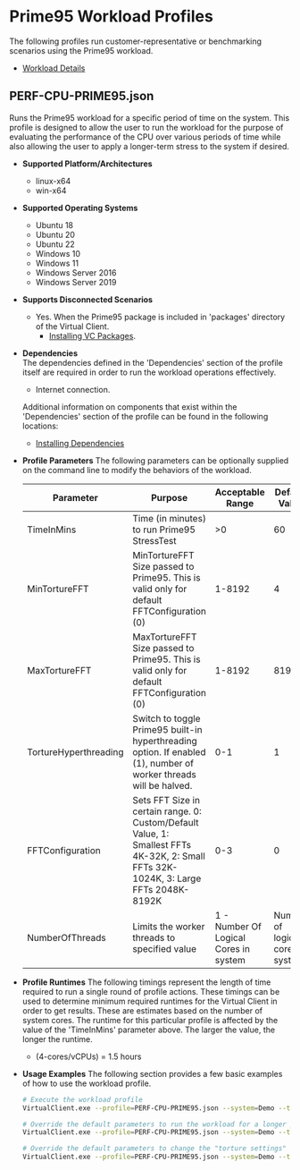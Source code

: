 ﻿# Prime95 Workload Profiles
The following profiles run customer-representative or benchmarking scenarios using the
 Prime95 workload.

* [Workload Details](./prime95.md)

## PERF-CPU-PRIME95.json
Runs the Prime95 workload for a specific period of time on the system. This profile is designed to allow the user to run the workload for the purpose of evaluating
the performance of the CPU over various periods of time while also allowing the user to apply a longer-term stress to the system if desired.

* **Supported Platform/Architectures**
  * linux-x64
  * win-x64

* **Supported Operating Systems**
  * Ubuntu 18
  * Ubuntu 20
  * Ubuntu 22
  * Windows 10
  * Windows 11
  * Windows Server 2016
  * Windows Server 2019

* **Supports Disconnected Scenarios**  
  * Yes. When the Prime95 package is included in 'packages' directory of the Virtual Client.
    * [Installing VC Packages](../../dependencies/0001-install-vc-packages.md).

* **Dependencies**  
  The dependencies defined in the 'Dependencies' section of the profile itself are required in order to run the workload operations effectively.
  * Internet connection.

  Additional information on components that exist within the 'Dependencies' section of the profile can be found in the following locations:
  * [Installing Dependencies](https://microsoft.github.io/VirtualClient/docs/category/dependencies/)

* **Profile Parameters**
  The following parameters can be optionally supplied on the command line to modify the behaviors of the workload.

  | Parameter | Purpose | Acceptable Range | Default Value |
  |-----------|---------|------------------|---------------|
  | TimeInMins | Time (in minutes) to run Prime95 StressTest | >0 | 60 |
  | MinTortureFFT | MinTortureFFT Size passed to Prime95. This is valid only for default FFTConfiguration (0) | 1-8192 | 4 |
  | MaxTortureFFT | MaxTortureFFT Size passed to Prime95. This is valid only for default FFTConfiguration (0) | 1-8192 | 8192 |
  | TortureHyperthreading | Switch to toggle Prime95 built-in hyperthreading option. If enabled (1), number of worker threads will be halved. | 0-1 | 1 |
  | FFTConfiguration | Sets FFT Size in certain range. 0: Custom/Default Value, 1: Smallest FFTs 4K-32K, 2: Small FFTs 32K-1024K, 3: Large FFTs 2048K-8192K | 0-3 | 0
  | NumberOfThreads | Limits the worker threads to specified value | 1 - Number Of Logical Cores in system | Number of logical cores in system |

* **Profile Runtimes**
  The following timings represent the length of time required to run a single round of profile actions. These timings can be used to determine
  minimum required runtimes for the Virtual Client in order to get results. These are estimates based on the number of system cores. The runtime for
  this particular profile is affected by the value of the 'TimeInMins' parameter above. The larger the value, the longer the runtime.

  * (4-cores/vCPUs) = 1.5 hours

* **Usage Examples**
  The following section provides a few basic examples of how to use the workload profile.

  ```bash
  # Execute the workload profile
  VirtualClient.exe --profile=PERF-CPU-PRIME95.json --system=Demo --timeout=1440 --packageStore="{BlobConnectionString|SAS Uri}"

  # Override the default parameters to run the workload for a longer period of time
  VirtualClient.exe --profile=PERF-CPU-PRIME95.json --system=Demo --timeout=1440 --packageStore="{BlobConnectionString|SAS Uri}" --parameters="TimeInMins=240,,,FFTConfiguration=1"

  # Override the default parameters to change the "torture settings" when running the workload.
  VirtualClient.exe --profile=PERF-CPU-PRIME95.json --system=Demo --timeout=1440 --packageStore="{BlobConnectionString|SAS Uri}" --parameters="MinTortureFFT=1024,,,MaxTortureFFT=4096,,,TortureHyperthreading=0"
  ```
